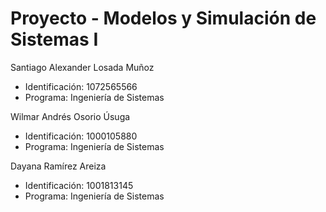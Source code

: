 # Proyecto - Modelos y Simulación de Sistemas I

Santiago Alexander Losada Muñoz  
  - Identificación: 1072565566  
  - Programa: Ingeniería de Sistemas

Wilmar Andrés Osorio Úsuga  
  - Identificación: 1000105880  
  - Programa: Ingeniería de Sistemas

Dayana Ramírez Areiza  
  - Identificación: 1001813145  
  - Programa: Ingeniería de Sistemas
